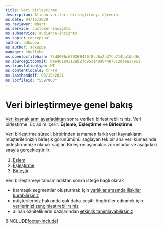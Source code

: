 ```yaml
---
title: Veri birleştirme
description: Alınan verileri birleştirmeyi öğrenin.
ms.date: 04/16/2020
ms.reviewer: mhart
ms.service: customer-insights
ms.subservice: audience-insights
ms.topic: conceptual
author: adkuppa
ms.author: adkuppa
manager: shellyha
ms.openlocfilehash: 73d8006c670268420f8cd6a2b37cb214ba1bbd6c
ms.sourcegitcommit: bae40184312ab27b95c140a044875c2daea37951
ms.translationtype: HT
ms.contentlocale: tr-TR
ms.lasthandoff: 03/15/2021
ms.locfileid: "5597903"
---
```

# <a name="data-unification-overview"></a>Veri birleştirmeye genel bakış

[Veri kaynaklarını ayarladıktan](data-sources.md) sonra verileri birleştirebilirsiniz. Veri birleştirme, üç adım içerir: **Eşleme**, **Eşleştirme** ve **Birleştirme**.

Veri birleştirme süreci, birbirinden tamamen farklı veri kaynaklarını müşterilerinizin birleşik görünümünü sağlayan tek bir ana veri kümesinde birleştirmenize olanak sağlar. Birleşme aşamaları zorunludur ve aşağıdaki sırayla gerçekleştirilir:

1. [Eşlem](map-entities.md)
2. [Eşleştirme](match-entities.md)
3. [Birleştir](merge-entities.md)

Veri birleştirmeyi tamamladıktan sonra isteğe bağlı olarak

- karmaşık segmentler oluşturmak için [varlıklar arasında ilişkiler kurabilirsiniz](relationships.md)
- müşterileriniz hakkında çok daha çeşitli öngörüler edinmek için [verilerinizi zenginleştirebilirsiniz](enrichment-hub.md)
- alınan özniteliklerin bazılarından [etkinlik tanımlayabilirsiniz](activities.md)


[!INCLUDE[footer-include](../includes/footer-banner.md)]